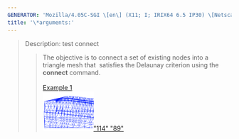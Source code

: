 ```yaml
---
GENERATOR: 'Mozilla/4.05C-SGI \[en\] (X11; I; IRIX64 6.5 IP30) \[Netscape\]'
title: '\*arguments:'
---
```


> Description: test connect
>
> > The objective is to connect a set of existing nodes into a triangle
> > mesh that  satisfies the Delaunay criterion using the **connect**
> > command.\
> >  \
> > [Example 1](description_2dconn.md)\
> > [![](image/2d_connect2_tn.gif)"114"
> > "89"](description_2dconn.md)
